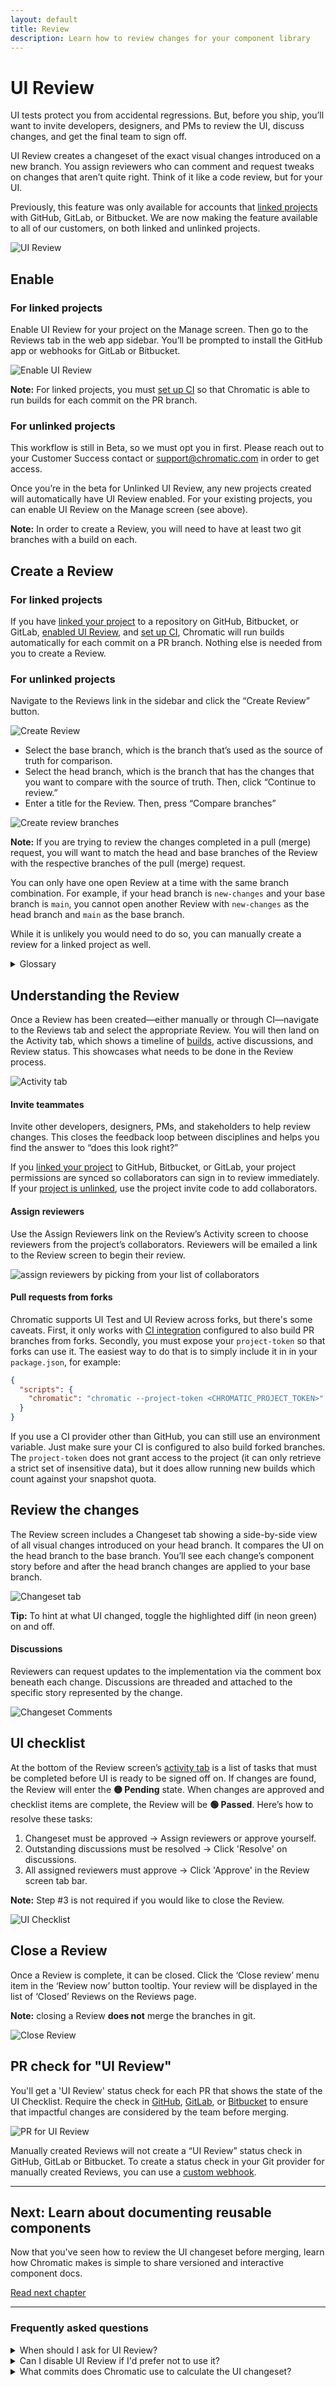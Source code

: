 ```yaml
---
layout: default
title: Review
description: Learn how to review changes for your component library
---
```


# UI Review

UI tests protect you from accidental regressions. But, before you ship, you’ll want to invite developers, designers, and PMs to review the UI, discuss changes, and get the final team to sign off.

UI Review creates a changeset of the exact visual changes introduced on a new branch. You assign reviewers who can comment and request tweaks on changes that aren’t quite right. Think of it like a code review, but for your UI.

Previously, this feature was only available for accounts that [linked projects](access#linked-projects) with GitHub, GitLab, or Bitbucket. We are now making the feature available to all of our customers, on both linked and unlinked projects.

![UI Review](img/workflow-uireview.png)

## Enable

### For linked projects
Enable UI Review for your project on the Manage screen. Then go to the Reviews tab in the web app sidebar. You’ll be prompted to install the GitHub app or webhooks for GitLab or Bitbucket.

![Enable UI Review](img/uireview-for-docs.png)

<div class="aside">
<p><b>Note:</b> For linked projects, you must <a href="ci">set up CI</a> so that Chromatic is able to run builds for each commit on the PR branch.</p>
</div>

### For unlinked projects
This workflow is still in Beta, so we must opt you in first. Please reach out to your Customer Success contact or [support@chromatic.com](mailto:support@chromatic.com) in order to get access.

Once you’re in the beta for Unlinked UI Review, any new projects created will automatically have UI Review enabled. For your existing projects, you can enable UI Review on the Manage screen (see above).

<div class="aside">
<p><b>Note:</b> In order to create a Review, you will need to have at least two git branches with a build on each.</p>
</div>

## Create a Review
### For linked projects
If you have [linked your project](access#linked-projects) to a repository on GitHub, Bitbucket, or GitLab, [enabled UI Review](review#enable), and [set up CI](ci), Chromatic will run builds automatically for each commit on a PR branch. Nothing else is needed from you to create a Review.

### For unlinked projects
Navigate to the Reviews link in the sidebar and click the “Create Review” button.

![Create Review](img/create-review.png)

* Select the base branch, which is the branch that’s used as the source of truth for comparison.
* Select the head branch, which is the branch that has the changes that you want to compare with the source of truth. Then, click “Continue to review.”
* Enter a title for the Review. Then, press “Compare branches”

![Create review branches](img/create-review-branches.png)

<div class="aside">
<p><b>Note:</b> If you are trying to review the changes completed in a pull (merge) request, you will want to match the head and base branches of the Review with the respective branches of the pull (merge) request.</p>
<p>You can only have one open Review at a time with the same branch combination. For example, if your head branch is <code>new-changes</code> and your base branch is <code>main</code>, you cannot open another Review with <code>new-changes</code> as the head branch and <code>main</code> as the base branch.</p>
<p>While it is unlikely you would need to do so, you can manually create a review for a linked project as well.</p>
</div>

<details>
<summary>Glossary</summary>

* The base branch is the branch that you want to use as a baseline for the comparison.
* The head branch is the branch that has the actual changes that need to be compared against the base branch.

</details>

## Understanding the Review

Once a Review has been created—either manually or through CI—navigate to the Reviews tab and select the appropriate Review. You will then land on the Activity tab, which shows a timeline of [builds](setup#view-published-storybook), active discussions, and Review status. This showcases what needs to be done in the Review process.

![Activity tab](img/prscreen-activity.png)

#### Invite teammates

Invite other developers, designers, PMs, and stakeholders to help review changes. This closes the feedback loop between disciplines and helps you find the answer to “does this look right?”

If you [linked your project](access) to GitHub, Bitbucket, or GitLab, your project permissions are synced so collaborators can sign in to review immediately. If your [project is unlinked](access), use the project invite code to add collaborators.

#### Assign reviewers

Use the Assign Reviewers link on the Review’s Activity screen to choose reviewers from the project’s collaborators. Reviewers will be emailed a link to the Review screen to begin their review.

![assign reviewers by picking from your list of collaborators](img/assign-reviewers.png)

#### Pull requests from forks

Chromatic supports UI Test and UI Review across forks, but there's some caveats. First, it only works with [CI integration](ci#configure-ci) configured to also build PR branches from forks. Secondly, you must expose your `project-token` so that forks can use it. The easiest way to do that is to simply include it in in your `package.json`, for example:

```json
{
  "scripts": {
    "chromatic": "chromatic --project-token <CHROMATIC_PROJECT_TOKEN>"
  }
}
```

If you use a CI provider other than GitHub, you can still use an environment variable. Just make sure your CI is configured to also build forked branches. The `project-token` does not grant access to the project (it can only retrieve a strict set of insensitive data), but it does allow running new builds which count against your snapshot quota.

## Review the changes

The Review screen includes a Changeset tab showing a side-by-side view of all visual changes introduced on your head branch. It compares the UI on the head branch to the base branch. You’ll see each change’s component story before and after the head branch changes are applied to your base branch.

![Changeset tab](img/prscreen-changes.png)

<div class="aside"><b>Tip:</b> To hint at what UI changed, toggle the highlighted diff (in neon green) on and off.</div>

#### Discussions

Reviewers can request updates to the implementation via the comment box beneath each change. Discussions are threaded and attached to the specific story represented by the change.

![Changeset Comments](img/ui-changes-comments.png)

## UI checklist

At the bottom of the Review screen’s [activity tab](review#find-your-pull-request) is a list of tasks that must be completed before UI is ready to be signed off on. If changes are found, the Review will enter the **🟡&nbsp;Pending** state. When changes are approved and checklist items are complete, the Review will be **🟢&nbsp;Passed**. Here’s how to resolve these tasks:

1. Changeset must be approved &rarr; Assign reviewers or approve yourself.
2. Outstanding discussions must be resolved &rarr; Click 'Resolve' on discussions.
3. All assigned reviewers must approve &rarr; Click 'Approve' in the Review screen tab bar.

<div class="aside">
<p><b>Note:</b> Step #3 is not required if you would like to close the Review.
</p>
</div>

![UI Checklist](img/prscreen-ui-checklist.png)

## Close a Review

Once a Review is complete, it can be closed. Click the ‘Close review’ menu item in the ‘Review now’ button tooltip. Your review will be displayed in the list of ‘Closed’ Reviews on the Reviews page.

<div class="aside">
<p><b>Note:</b> closing a Review <b>does not</b> merge the branches in git.</p>
</div>

![Close Review](img/close-review.png)
## PR check for "UI Review"

You'll get a 'UI Review' status check for each PR that shows the state of the UI Checklist. Require the check in [GitHub](https://help.github.com/en/github/administering-a-repository/enabling-required-status-checks), [GitLab](https://docs.gitlab.com/ee/api/commits.html#post-the-build-status-to-a-commit), or [Bitbucket](https://confluence.atlassian.com/bitbucket/suggest-or-require-checks-before-a-merge-856691474.html) to ensure that impactful changes are considered by the team before merging.

![PR for UI Review](img/prbadge-review.png)

Manually created Reviews will not create a “UI Review” status check in GitHub, GitLab or Bitbucket. To create a status check in your Git provider for manually created Reviews, you can use a [custom webhook](integrations#custom-webhooks).

---

## Next: Learn about documenting reusable components

Now that you've seen how to review the UI changeset before merging, learn how Chromatic makes is simple to share versioned and interactive component docs.

<a class="btn primary round" href="document">Read next chapter</a>

---

### Frequently asked questions

<details>
<summary>When should I ask for UI Review?</summary>

You can initiate a UI Review at any time. However, we recommend doing it later in the development cycle, once baselines have been approved and UI Tests are green. Learn more about [UI review](review).

</details>

<details>
<summary>Can I disable UI Review if I'd prefer not to use it?</summary>

Yes. Go to the manage page for your project where you can disable UI Review. Chromatic will no longer add status checks to your PRs for UI Review once it is disabled.

</details>

<details>
<summary>What commits does Chromatic use to calculate the UI changeset?</summary>

Similar to [GitHub code review](https://github.com/features/code-review/), Chromatic compares between the latest commit on the PR branch and the 'merge base' commit, that is the commit that is the shared ancestor between the PR branch and the branch it was created from. It is important that Chromatic has run a build on both commits outlined above. If you've recently enabled CI and have existing PRs that you would like to review, ensure Chromatic has run in CI for both branches of that PR.

The process might look something like:

1. Create a new PR to `main` adding Chromatic to CI
1. Merge that PR when everything works well.
1. Update your existing feature PR(s) w/ the latest from `main` (either merge or rebase from main).

</details>
